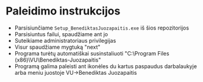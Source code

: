 # Paleidimo instrukcijos

+ Parsisiunčiame ```Setup_BenediktasJuozapaitis.exe``` iš šios repozitorijos
+ Parsisiuntus failui, spaudžiame ant jo
+ Suteikiame administratoriaus privilegijas
+ Visur spaudžiame mygtuką "next"
+ Programa turėtų automatiškai susinstaliuoti "C:\Program Files (x86)\VU\Benediktas-Juozapaitis"
+ Programą galima paleisti ant ikonėles du kartus paspaudus darbalaukyje arba meniu juostoje VU->Benediktas Juozapaitis

